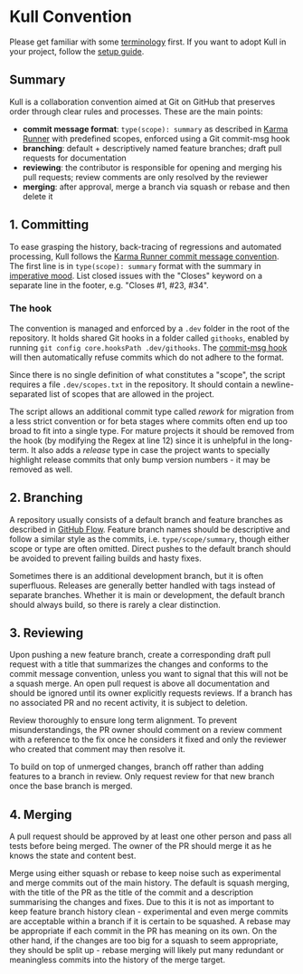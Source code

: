 # Kull Convention

Please get familiar with some [terminology](terminology.md) first. If you want to adopt Kull in your project, follow the [setup guide](setup.md).

## Summary

Kull is a collaboration convention aimed at Git on GitHub that preserves order through clear rules and processes. These are the main points:

- **commit message format**: `type(scope): summary` as described in [Karma Runner](http://karma-runner.github.io/latest/dev/git-commit-msg.html) with predefined scopes, enforced using a Git commit-msg hook
- **branching**: default + descriptively named feature branches; draft pull requests for documentation
- **reviewing**: the contributor is responsible for opening and merging his pull requests; review comments are only resolved by the reviewer
- **merging**: after approval, merge a branch via squash or rebase and then delete it

## 1. Committing

To ease grasping the history, back-tracing of regressions and automated processing, Kull follows the [Karma Runner commit message convention](http://karma-runner.github.io/latest/dev/git-commit-msg.html). The first line is in `type(scope): summary` format with the summary in [imperative mood](https://chris.beams.io/posts/git-commit/#imperative). List closed issues with the "Closes" keyword on a separate line in the footer, e.g. "Closes #1, #23, #34".

### The hook

The convention is managed and enforced by a `.dev` folder in the root of the repository. It holds shared Git hooks in a folder called `githooks`, enabled by running `git config core.hooksPath .dev/githooks`. The [commit-msg hook](.dev/githooks/commit-msg) will then automatically refuse commits which do not adhere to the format.

Since there is no single definition of what constitutes a "scope", the script requires a file `.dev/scopes.txt` in the repository. It should contain a newline-separated list of scopes that are allowed in the project.

The script allows an additional commit type called *rework* for migration from a less strict convention or for beta stages where commits often end up too broad to fit into a single type.
For mature projects it should be removed from the hook (by modifying the Regex at line 12) since it is unhelpful in the long-term.
It also adds a *release* type in case the project wants to specially highlight release commits that only bump version numbers - it may be removed as well.

## 2. Branching

A repository usually consists of a default branch and feature branches as described in [GitHub Flow](https://githubflow.github.io/). Feature branch names should be descriptive and follow a similar style as the commits, i.e. `type/scope/summary`, though either scope or type are often omitted. Direct pushes to the default branch should be avoided to prevent failing builds and hasty fixes.

Sometimes there is an additional development branch, but it is often superfluous. Releases are generally better handled with tags instead of separate branches. Whether it is main or development, the default branch should always build, so there is rarely a clear distinction.

## 3. Reviewing

Upon pushing a new feature branch, create a corresponding draft pull request with a title that summarizes the changes and conforms to the commit message convention, unless you want to signal that this will not be a squash merge.
An open pull request is above all documentation and should be ignored until its owner explicitly requests reviews. If a branch has no associated PR and no recent activity, it is subject to deletion.

Review thoroughly to ensure long term alignment. To prevent misunderstandings, the PR owner should comment on a review comment with a reference to the fix once he considers it fixed and only the reviewer who created that comment may then resolve it.

To build on top of unmerged changes, branch off rather than adding features to a branch in review. Only request review for that new branch once the base branch is merged.

## 4. Merging

A pull request should be approved by at least one other person and pass all tests before being merged. The owner of the PR should merge it as he knows the state and content best.

Merge using either squash or rebase to keep noise such as experimental and merge commits out of the main history. The default is squash merging, with the title of the PR as the title of the commit and a description summarising the changes and fixes. Due to this it is not as important to keep feature branch history clean - experimental and even merge commits are acceptable within a branch if it is certain to be squashed. 
A rebase may be appropriate if each commit in the PR has meaning on its own. On the other hand, if the changes are too big for a squash to seem appropriate, they should be split up - rebase merging will likely put many redundant or meaningless commits into the history of the merge target.
